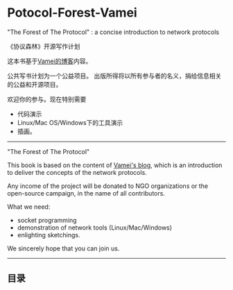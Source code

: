 Potocol-Forest-Vamei
=====================

"The Forest of The Protocol" : a concise introduction to network protocols

《协议森林》开源写作计划

这本书基于[Vamei的博客](http://www.cnblogs.com/vamei/archive/2012/12/05/2802811.html)内容。

公共写书计划为一个公益项目。
出版所得将以所有参与者的名义，捐给信息相关的公益和开源项目。

欢迎你的参与。现在特别需要
* 代码演示
* Linux/Mac OS/Windows下的工具演示
* 插画。

-----

"The Forest of The Protocol"

This book is based on the content of [Vamei's blog](http://www.cnblogs.com/vamei/archive/2012/12/05/2802811.html), which
is an introduction to deliver the concepts of the network protocols. 

Any income of the project will be donated to NGO organizations or the open-source campaign, in the name of all contributors.

What we need: 
* socket programming
* demonstration of network tools (Linux/Mac/Windows)
* enlighting sketchings.

We sincerely hope that you can join us.

-----

## 目录

